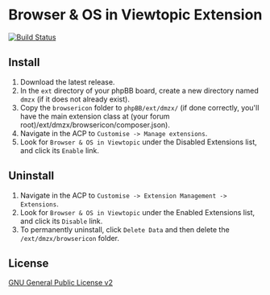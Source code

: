 # Browser & OS in Viewtopic Extension

[![Build Status](https://travis-ci.com/dmzx/Browser-and-OS-in-Viewtopic.svg?branch=master)](https://travis-ci.com/dmzx/Browser-and-OS-in-Viewtopic)

## Install
1. Download the latest release.
2. In the `ext` directory of your phpBB board, create a new directory named `dmzx` (if it does not already exist).
3. Copy the `browsericon` folder to `phpBB/ext/dmzx/` (if done correctly, you'll have the main extension class at (your forum root)/ext/dmzx/browsericon/composer.json).
4. Navigate in the ACP to `Customise -> Manage extensions`.
5. Look for `Browser & OS in Viewtopic` under the Disabled Extensions list, and click its `Enable` link.

## Uninstall
1. Navigate in the ACP to `Customise -> Extension Management -> Extensions`.
2. Look for `Browser & OS in Viewtopic` under the Enabled Extensions list, and click its `Disable` link.
3. To permanently uninstall, click `Delete Data` and then delete the `/ext/dmzx/browsericon` folder.

## License
[GNU General Public License v2](http://opensource.org/licenses/GPL-2.0)